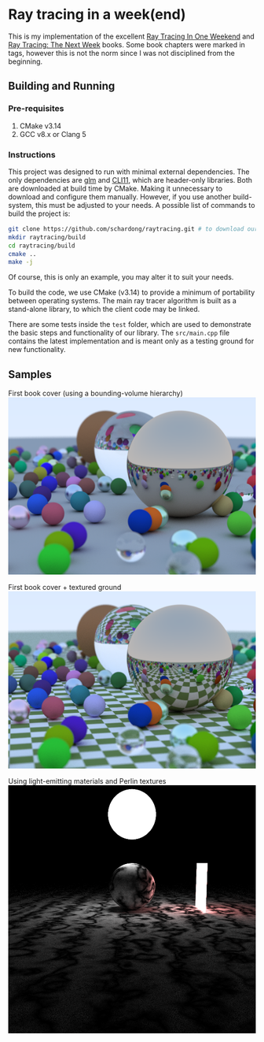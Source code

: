 # Ray tracing in a week(end)

This is my implementation of the excellent [Ray Tracing In One Weekend](https://raytracing.github.io/books/RayTracingInOneWeekend.html) and [Ray Tracing: The Next Week](https://raytracing.github.io/books/RayTracingTheNextWeek.html) books. Some book chapters were marked in tags, however this is not the norm since I was not disciplined from the beginning.

## Building and Running

### Pre-requisites
1. CMake v3.14
2. GCC v8.x or Clang 5

### Instructions
This project was designed to run with minimal external dependencies. The only dependencies are [glm](https://github.com/g-truc/glm) and [CLI11](https://github.com/CLIUtils/CLI11), which are header-only libraries. Both are downloaded at build time by CMake. Making it unnecessary to download and configure them manually. However, if you use another build-system, this must be adjusted to your needs. A possible list of commands to build the project is:

```bash
git clone https://github.com/schardong/raytracing.git # to download our raytracer
mkdir raytracing/build
cd raytracing/build
cmake ..
make -j
```

Of course, this is only an example, you may alter it to suit your needs.

To build the code, we use CMake (v3.14) to provide a minimum of portability between operating systems. The main ray tracer algorithm is built as a stand-alone library, to which the client code may be linked.

There are some tests inside the `test` folder, which are used to demonstrate the basic steps and functionality of our library. The `src/main.cpp` file contains the latest implementation and is meant only as a testing ground for new functionality.

## Samples

First book cover (using a bounding-volume hierarchy)
![Image from book 1](/img/book1_cover_BVH.png)

First book cover + textured ground
![Image from book 1 + textured ground](/img/book1_cover_tex.png)

Using light-emitting materials and Perlin textures
![Emitters and Perlin textures](/img/emitters.png)

